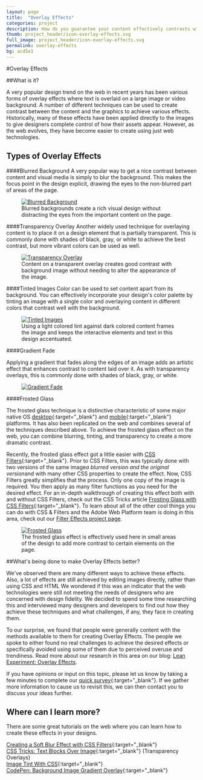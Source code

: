 ```yaml
---
layout: page
title:  "Overlay Effects"
categories: project
description: How do you guarantee your content effectively contrasts with its background?
thumb: project_header/icon-overlay-effects.svg
full_image: project_header/icon-overlay-effects.svg
permalink: overlay-effects
bg: acd5e1
---
```

#Overlay Effects

##What is it?

A very popular design trend on the web in recent years has been various forms of overlay
effects where text is overlaid on a large image or video background. A number of different
techniques can be used to create contrast between the content and the graphics to
achieve various effects. Historically, many of these effects have been applied directly to
the images to give designers complete control of how their assets appear. However, as the web
evolves, they have become easier to create using just web technologies.


## Types of Overlay Effects

####Blurred Background
A very popular way to get a nice contrast between content and visual media is simply to blur the
background. This makes the focus point in the design explicit, drawing the eyes to the non-blurred
part of areas of the page.

<figure>
  <a href="http://hipstamatic.com/" target="_blank">
    <img src="{{site.baseurl}}/img/overlay-hipstamatic.jpg" alt="Blurred Background">
  </a>
  <figcaption>
      Blurred backgrounds create a rich visual design without distracting
      the eyes from the important content on the page.
  </figcaption>
</figure>

####Transparency Overlay
Another widely used technique for overlaying content is to place it on a design element that
is partially transparent. This is commonly done with shades of black, gray, or white to achieve
the best contrast, but more vibrant colors can be used as well.

<figure>
  <a href="http://www.ironman.com/triathlon/events/americas/ironman/world-championship.aspx#axzz2vyQ5Zma8" target="_blank">
    <img src="{{site.baseurl}}/img/overlay-ironman.png" alt="Transparency Overlay">
  </a>
  <figcaption>
      Content on a transparent overlay creates good contrast with background image without needing to
      alter the appearance of the image.
  </figcaption>
</figure>

####Tinted Images
Color can be used to set content apart from its background. You can effectively incorporate
your design's color palette by tinting an image with a single color and
overlaying content in different colors that contrast well with the background.


<figure>
  <a href="http://www.bentlyfoundation.org/" target="_blank">
    <img src="{{site.baseurl}}/img/overlay-bently.png" alt="Tinted Images">
  </a>
  <figcaption>
     Using a light colored tint against dark colored content frames the image and keeps
     the interactive elements and text in this design accentuated.
  </figcaption>
</figure>

####Gradient Fade

Applying a gradient that fades along the edges of an image adds an artistic
effect that enhances contrast to content laid over it. As with transparency
overlays, this is commonly done with shades of black, gray, or white.

<figure>
  <a href="http://fmkcatering.com/" target="_blank">
    <img src="{{site.baseurl}}/img/overlay-fmk-catering.png" alt="Gradient Fade">
  </a>
</figure>

####Frosted Glass

The frosted glass technique is a distinctive characteristic of some major
native OS [desktop][win7]{:target="_blank"} and [mobile][ios]{:target="_blank"} platforms.
It has also been replicated on the web and combines several of the techniques described
above. To achieve the frosted glass effect on the web, you can combine blurring,
tinting, and transparency to create a more dramatic contrast.

Recently, the frosted glass effect got a little easier with
[CSS Filters][filters-tutorial]{:target="_blank"}. Prior to CSS Filters, this was
typically done with two versions of the same image<em>a blurred version and the original
version</em>and with many other CSS properties to create the effect. Now, CSS Filters
greatly simplifies that the process. Only one copy of the image is required. You then
apply as many filter functions as you need for the desired effect.  For an in-depth
walkthrough of creating this effect both with and without CSS Filters, check out the
CSS Tricks article [Frosting Glass with CSS Filters][css-tricks]{:target="_blank"}.
To learn about all of the other cool things you can do with CSS &amp; Filters and the
Adobe Web Platform team is doing in this area, check out our
[Filter Effects project page][filters].

<figure>
  <a href="http://www.visitdays.com/" target="_blank">
    <img src="{{site.baseurl}}/img/overlay-visit-days.png" alt="Frosted Glass">
  </a>
  <figcaption>
     The frosted glass effect is effectively used here in small areas of
     the design to add more contrast to certain elements on the page.
  </figcaption>
</figure>

##What's being done to make Overlay Effects better?

We've observed there are many different ways to achieve these effects. Also,
a lot of effects are still achieved by editing images directly, rather than
using CSS and HTML We wondered if this was an indicator that the web technologies
were still not meeting the needs of designers who are concerned with design
fidelity. We decided to spend some time researching this and interviewed many
designers and developers to find out how they achieve these techniques and what
challenges, if any, they face in creating them.

To our surprise, we found that people were generally content with the
methods available to them for creating Overlay Effects.  The people we
spoke to either found no real challenges to achieve the desired effects or
specifically avoided using some of them due to perceived overuse and
trendiness.  Read more about our research in this area on our blog:
[Lean Experiment: Overlay Effects][blog].


If you have opinions or input on this topic, please let us know by taking a
few minutes to complete our [quick survey][survey]{:target="_blank"}. If we
gather more information to cause us to revisit this, we can then contact you
to discuss your ideas further.

## Where can I learn more?

There are some great tutorials on the web where you can learn how to create
these effects in your designs.


[Creating a Soft Blur Effect with CSS Filters][image-blur]{:target="_blank"}
<br/>
[CSS Tricks: Text Blocks Over Image][transparency-overlay]{:target="_blank"} (Transparency Overlays)
<br/>
[Image Tint With CSS][image-tint]{:target="_blank"}
<br/>
[CodePen: Background Image Gradient Overlay][gradient-fade]{:target="_blank"}



[blog]: http://blogs.adobe.com/webplatform/2014/07/10/lean-experiment-overlay-effects/
[css-tricks]: http://css-tricks.com/frosting-glass-css-filters/
[filters-tutorial]: http://docs.webplatform.org/wiki/tutorials/css_filters
[filters]: /filter-effects
[win7]: http://www.programering.com/a/MDO1IDMwATM.html
[ios]: http://ionicframework.com/demos/frosted-glass/
[survey]: https://adobeweb.typeform.com/to/mz6Jtj?s=B0709
[image-tint]: http://www.impressivewebs.com/image-tint-blend-css/
[image-blur]: http://blattchat.com/2013/05/17/creating-a-soft-blur-effect/
[transparency-overlay]: http://css-tricks.com/text-blocks-over-image/
[gradient-fade]: http://codepen.io/alexcarpenter/pen/LveDx

